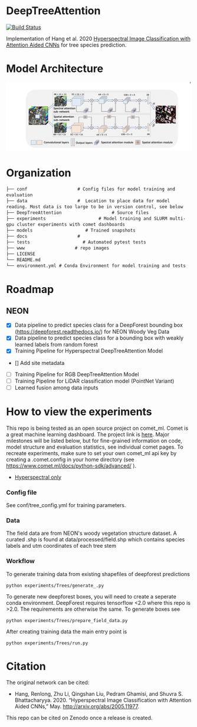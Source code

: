 # DeepTreeAttention
[![Build Status](https://travis-ci.org/weecology/DeepTreeAttention.svg?branch=master)](https://travis-ci.org/weecology/DeepTreeAttention)

Implementation of Hang et al. 2020 [Hyperspectral Image Classification with Attention Aided CNNs](https://arxiv.org/abs/2005.11977) for tree species prediction.

# Model Architecture

![](www/model.png)


# Organization

```
├── conf                   # Config files for model training and evaluation
├── data                   #  Location to place data for model reading. Most data is too large to be in version control, see below
├── DeepTreeAttention                   # Source files
├── experiments                    # Model training and SLURM multi-gpu cluster experiments with comet dashboards 
├── models                    # Trained snapshots
├── docs                   #
├── tests                    # Automated pytest tests
├── www                   # repo images
├── LICENSE
└── README.md
└── environment.yml # Conda Environment for model training and tests
```

# Roadmap

## NEON

- [x] Data pipeline to predict species class for a DeepForest bounding box (https://deepforest.readthedocs.io/) for NEON Woody Veg Data
- [x] Data pipeline to predict species class for a bounding box with weakly learned labels from random forest
- [x] Training Pipeline for Hyperspectral DeepTreeAttention Model
- [] Add site metadata
- [ ] Training Pipeline for RGB DeepTreeAttention Model
- [ ] Training Pipeline for LiDAR classification model (PointNet Variant)
- [ ] Learned fusion among data inputs

# How to view the experiments

This repo is being tested as an open source project on comet_ml. Comet is a great machine learning dashboard. The project link is [here](https://www.comet.ml/bw4sz/neontrees/view/wL0xwid3h619hL3JfxAGwnBxb).
Major milestones will be listed below, but for fine-grained information on code, model structure and evaluation statistics, see individual comet pages. To recreate experiments, make sure to set your own comet_ml api key by creating a .comet.config in your home directory (see https://www.comet.ml/docs/python-sdk/advanced/
).

* [Hyperspectral only](https://www.comet.ml/bw4sz/neontrees/a8595bf716024e77ab3b27f9adfb1122?experiment-tab=images&viewId=GbA6bYzK40jdEhI98c0KnPPUC)

### Config file

See conf/tree_config.yml for training parameters.

### Data

The field data are from NEON's woody vegetation structure dataset. A curated .shp is found at data/processed/field.shp which contains species labels and utm coordinates of each tree stem

### Workflow

To generate training data from existing shapefiles of deepforest predictions

```
python experiments/Trees/generate_.py
```

To generate new deepforest boxes, you will need to create a seperate conda environment. DeepForest requires tensorflow <2.0 where this repo is >2.0. The requirements are otherwise the same. To generate boxes see

```
python experiments/Trees/prepare_field_data.py
```

After creating training data the main entry point is 

```
python experiments/Trees/run.py
```

# Citation

The original network can be cited:

* Hang, Renlong, Zhu Li, Qingshan Liu, Pedram Ghamisi, and Shuvra S. Bhattacharyya. 2020. “Hyperspectral Image Classification with Attention Aided CNNs,” May. http://arxiv.org/abs/2005.11977.
 
This repo can be cited on Zenodo once a release is created. 
